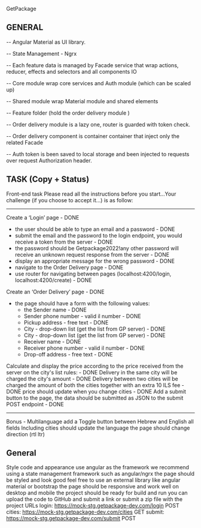GetPackage 

## GENERAL

  -- Angular Material as UI library.

  -- State Management - Ngrx 

  -- Each feature data is managed by Facade service that wrap actions, reducer, effects and selectors and all components IO 

  -- Core module wrap core services and Auth module (which can be scaled up)

  -- Shared module  wrap  Material module and shared elements

  -- Feature folder (hold the order delivery module )

  -- Order delivery module is  a lazy one, router is guarded with token check. 
  
  -- Order delivery component is container container that inject only the related Facade

  -- Auth token is been saved to local storage and been injected to requests over request Authorization header.




## TASK (Copy + Status)
Front-end task
Please read all the instructions before you start…Your challenge (if you choose to accept it...) is as follow:

---
Create a ‘Login’ page - DONE 
  - the user should be able to type an email and a password - DONE
  - submit the email and the password to the login endpoint, you would receive a token from the server - DONE
  - the password should be Getpackage2022!any other password will receive an unknown request response from the server - DONE
  - display an appropriate message for the wrong password - DONE
  - navigate to the Order Delivery page - DONE
  - use router for navigating between pages (localhost:4200/login, localhost:4200/create) - DONE


Create an ‘Order Delivery’ page - DONE
  - the page should have a form with the following values:
    - the Sender name - DONE 
    - Sender phone number - valid il number - DONE 
    - Pickup address - free text - DONE 
    - City - drop-down list (get the list from GP server) - DONE 
    - City - drop-down list (get the list from GP server) - DONE 
    - Receiver name - DONE 
    - Receiver phone number - valid il number - DONE 
    - Drop-off address - free text - DONE 


Calculate and display the price according to the price received from the server on the city's list
rules: - DONE
    Delivery in the same city will be charged the city's amount - DONE
    Delivery between two cities will be charged the amount of both the cities together with an extra 10 ILS fee - DONE
    price should update when you change cities - DONE
    Add a submit button to the page, the data should be submitted as JSON to the submit POST endpoint - DONE



*** 

Bonus - Multilanguage
add a Toggle button between Hebrew and English
all fields Including cities should update the language
the page should change direction (rtl ltr) 

## General
Style code and appearance
use angular as the framework
we recommend using a state management framework such as angular/ngrx
the page should be styled and look good
feel free to use an external library like angular material or bootstrap
the page should be responsive and work well on desktop and mobile
the project should be ready for build and run
you can upload the code to GitHub and submit a link or submit a zip file with the project
URLs 
login: https://mock-stg.getpackage-dev.com/login POST
cities: https://mock-stg.getpackage-dev.com/cities GET
submit: https://mock-stg.getpackage-dev.com/submit POST



